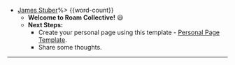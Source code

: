 - [James Stuber](<James Stuber.md>)%> {{word-count}}
    - **Welcome to Roam Collective!** 😃 
    - **Next Steps:**
        - Create your personal page using this template - [Personal Page Template](((8BBipopP5))).
        - Share some thoughts.
- ---
